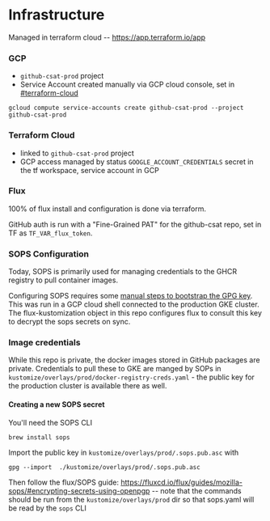 # Infrastructure

Managed in terraform cloud -- https://app.terraform.io/app

### GCP

- `github-csat-prod` project
- Service Account created manually via GCP cloud console, set in [#terraform-cloud](#terraform-cloud)

```
gcloud compute service-accounts create github-csat-prod --project github-csat-prod
```

### Terraform Cloud

- linked to `github-csat-prod` project
- GCP access managed by status `GOOGLE_ACCOUNT_CREDENTIALS` secret in the tf workspace, service account in GCP

### Flux

100% of flux install and configuration is done via terraform.

GitHub auth is run with a "Fine-Grained PAT" for the github-csat repo, set in TF as `TF_VAR_flux_token`.

### SOPS Configuration

Today, SOPS is primarily used for managing credentials to the GHCR registry to pull container images.

Configuring SOPS requires some [manual steps to bootstrap the GPG key](https://fluxcd.io/flux/guides/mozilla-sops/).
This was run in a GCP cloud shell connected to the production GKE cluster.
The flux-kustomization object in this repo configures flux to consult this key to decrypt the sops secrets on sync.

### Image credentials

While this repo is private, the docker images stored in GitHub packages are private. Credentials to pull these to GKE are manged by SOPs in
`kustomize/overlays/prod/docker-registry-creds.yaml` - the public key for the production cluster is available there as well.

#### Creating a new SOPS secret

You'll need the SOPS CLI

```
brew install sops
```

Import the public key in `kustomize/overlays/prod/.sops.pub.asc` with

```
gpg --import  ./kustomize/overlays/prod/.sops.pub.asc
```

Then follow the flux/SOPS guide: https://fluxcd.io/flux/guides/mozilla-sops/#encrypting-secrets-using-openpgp -- note that the commands should be run from the `kustomize/overlays/prod` dir so that sops.yaml will be read by the `sops` CLI

